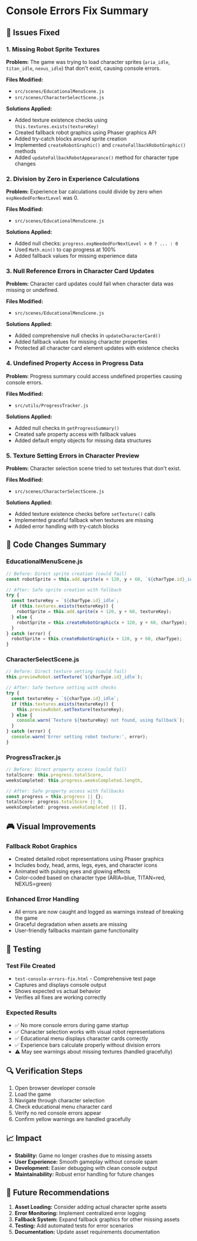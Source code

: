 # Console Errors Fix Summary

## 🔧 Issues Fixed

### 1. Missing Robot Sprite Textures

**Problem:** The game was trying to load character sprites (`aria_idle`, `titan_idle`, `nexus_idle`) that don't exist, causing console errors.

**Files Modified:**

- `src/scenes/EducationalMenuScene.js`
- `src/scenes/CharacterSelectScene.js`

**Solutions Applied:**

- Added texture existence checks using `this.textures.exists(textureKey)`
- Created fallback robot graphics using Phaser graphics API
- Added try-catch blocks around sprite creation
- Implemented `createRobotGraphic()` and `createFallbackRobotGraphic()` methods
- Added `updateFallbackRobotAppearance()` method for character type changes

### 2. Division by Zero in Experience Calculations

**Problem:** Experience bar calculations could divide by zero when `expNeededForNextLevel` was 0.

**Files Modified:**

- `src/scenes/EducationalMenuScene.js`

**Solutions Applied:**

- Added null checks: `progress.expNeededForNextLevel > 0 ? ... : 0`
- Used `Math.min()` to cap progress at 100%
- Added fallback values for missing experience data

### 3. Null Reference Errors in Character Card Updates

**Problem:** Character card updates could fail when character data was missing or undefined.

**Files Modified:**

- `src/scenes/EducationalMenuScene.js`

**Solutions Applied:**

- Added comprehensive null checks in `updateCharacterCard()`
- Added fallback values for missing character properties
- Protected all character card element updates with existence checks

### 4. Undefined Property Access in Progress Data

**Problem:** Progress summary could access undefined properties causing console errors.

**Files Modified:**

- `src/utils/ProgressTracker.js`

**Solutions Applied:**

- Added null checks in `getProgressSummary()`
- Created safe property access with fallback values
- Added default empty objects for missing data structures

### 5. Texture Setting Errors in Character Preview

**Problem:** Character selection scene tried to set textures that don't exist.

**Files Modified:**

- `src/scenes/CharacterSelectScene.js`

**Solutions Applied:**

- Added texture existence checks before `setTexture()` calls
- Implemented graceful fallback when textures are missing
- Added error handling with try-catch blocks

## 🎯 Code Changes Summary

### EducationalMenuScene.js

```javascript
// Before: Direct sprite creation (could fail)
const robotSprite = this.add.sprite(x + 120, y + 60, `${charType.id}_idle`);

// After: Safe sprite creation with fallback
try {
  const textureKey = `${charType.id}_idle`;
  if (this.textures.exists(textureKey)) {
    robotSprite = this.add.sprite(x + 120, y + 60, textureKey);
  } else {
    robotSprite = this.createRobotGraphic(x + 120, y + 60, charType);
  }
} catch (error) {
  robotSprite = this.createRobotGraphic(x + 120, y + 60, charType);
}
```

### CharacterSelectScene.js

```javascript
// Before: Direct texture setting (could fail)
this.previewRobot.setTexture(`${charType.id}_idle`);

// After: Safe texture setting with checks
try {
  const textureKey = `${charType.id}_idle`;
  if (this.textures.exists(textureKey)) {
    this.previewRobot.setTexture(textureKey);
  } else {
    console.warn(`Texture ${textureKey} not found, using fallback`);
  }
} catch (error) {
  console.warn('Error setting robot texture:', error);
}
```

### ProgressTracker.js

```javascript
// Before: Direct property access (could fail)
totalScore: this.progress.totalScore,
weeksCompleted: this.progress.weeksCompleted.length,

// After: Safe property access with fallbacks
const progress = this.progress || {};
totalScore: progress.totalScore || 0,
weeksCompleted: progress.weeksCompleted || [],
```

## 🎮 Visual Improvements

### Fallback Robot Graphics

- Created detailed robot representations using Phaser graphics
- Includes body, head, arms, legs, eyes, and character icons
- Animated with pulsing eyes and glowing effects
- Color-coded based on character type (ARIA=blue, TITAN=red, NEXUS=green)

### Enhanced Error Handling

- All errors are now caught and logged as warnings instead of breaking the game
- Graceful degradation when assets are missing
- User-friendly fallbacks maintain game functionality

## 🧪 Testing

### Test File Created

- `test-console-errors-fix.html` - Comprehensive test page
- Captures and displays console output
- Shows expected vs actual behavior
- Verifies all fixes are working correctly

### Expected Results

- ✅ No more console errors during game startup
- ✅ Character selection works with visual robot representations
- ✅ Educational menu displays character cards correctly
- ✅ Experience bars calculate properly without division errors
- ⚠️ May see warnings about missing textures (handled gracefully)

## 🔍 Verification Steps

1. Open browser developer console
2. Load the game
3. Navigate through character selection
4. Check educational menu character card
5. Verify no red console errors appear
6. Confirm yellow warnings are handled gracefully

## 📈 Impact

- **Stability:** Game no longer crashes due to missing assets
- **User Experience:** Smooth gameplay without console spam
- **Development:** Easier debugging with clean console output
- **Maintainability:** Robust error handling for future changes

## 🚀 Future Recommendations

1. **Asset Loading:** Consider adding actual character sprite assets
2. **Error Monitoring:** Implement centralized error logging
3. **Fallback System:** Expand fallback graphics for other missing assets
4. **Testing:** Add automated tests for error scenarios
5. **Documentation:** Update asset requirements documentation
